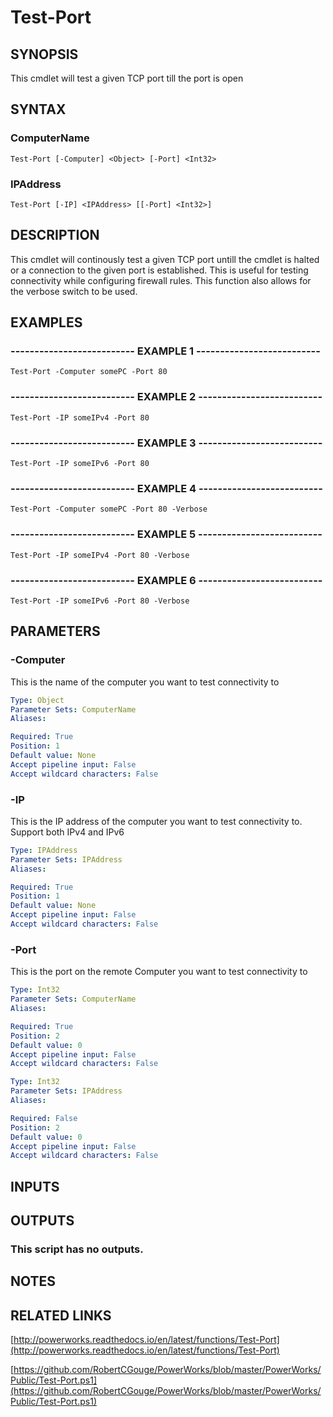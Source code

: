 # Test-Port

## SYNOPSIS
This cmdlet will test a given TCP port till the port is open

## SYNTAX

### ComputerName
```
Test-Port [-Computer] <Object> [-Port] <Int32>
```

### IPAddress
```
Test-Port [-IP] <IPAddress> [[-Port] <Int32>]
```

## DESCRIPTION
This cmdlet will continously test a given TCP port untill the cmdlet is halted or a connection to the given port is established. 
This is useful for testing connectivity while configuring firewall rules. 
This function also allows for the verbose switch to be used.

## EXAMPLES

### -------------------------- EXAMPLE 1 --------------------------
```
Test-Port -Computer somePC -Port 80
```

### -------------------------- EXAMPLE 2 --------------------------
```
Test-Port -IP someIPv4 -Port 80
```

### -------------------------- EXAMPLE 3 --------------------------
```
Test-Port -IP someIPv6 -Port 80
```

### -------------------------- EXAMPLE 4 --------------------------
```
Test-Port -Computer somePC -Port 80 -Verbose
```

### -------------------------- EXAMPLE 5 --------------------------
```
Test-Port -IP someIPv4 -Port 80 -Verbose
```

### -------------------------- EXAMPLE 6 --------------------------
```
Test-Port -IP someIPv6 -Port 80 -Verbose
```

## PARAMETERS

### -Computer
This is the name of the computer you want to test connectivity to

```yaml
Type: Object
Parameter Sets: ComputerName
Aliases: 

Required: True
Position: 1
Default value: None
Accept pipeline input: False
Accept wildcard characters: False
```

### -IP
This is the IP address of the computer you want to test connectivity to.
Support both IPv4 and IPv6

```yaml
Type: IPAddress
Parameter Sets: IPAddress
Aliases: 

Required: True
Position: 1
Default value: None
Accept pipeline input: False
Accept wildcard characters: False
```

### -Port
This is the port on the remote Computer you want to test connectivity to

```yaml
Type: Int32
Parameter Sets: ComputerName
Aliases: 

Required: True
Position: 2
Default value: 0
Accept pipeline input: False
Accept wildcard characters: False
```

```yaml
Type: Int32
Parameter Sets: IPAddress
Aliases: 

Required: False
Position: 2
Default value: 0
Accept pipeline input: False
Accept wildcard characters: False
```

## INPUTS

## OUTPUTS

### This script has no outputs.

## NOTES

## RELATED LINKS

[http://powerworks.readthedocs.io/en/latest/functions/Test-Port](http://powerworks.readthedocs.io/en/latest/functions/Test-Port)

[https://github.com/RobertCGouge/PowerWorks/blob/master/PowerWorks/Public/Test-Port.ps1](https://github.com/RobertCGouge/PowerWorks/blob/master/PowerWorks/Public/Test-Port.ps1)

